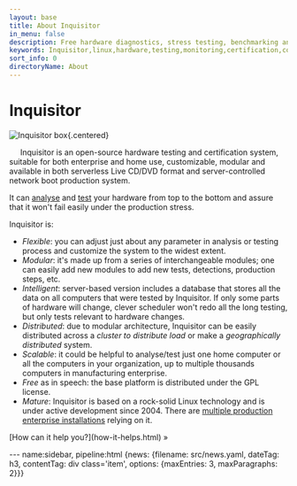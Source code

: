 ```yaml
---
layout: base
title: About Inquisitor
in_menu: false
description: Free hardware diagnostics, stress testing, benchmarking and certification platform, based on Linux, suitable for both enterprise and home use, customizable, modular and available in both serverless Live CD/DVD format and server-controlled network boot production system.
keywords: Inquisitor,linux,hardware,testing,monitoring,certification,control,raid,brief,about
sort_info: 0
directoryName: About
---
```

# Inquisitor

![Inquisitor box](/images/inq-box.jpg){.centered}

<img src="{relocatable: }" style="padding-right: 20px; padding-bottom: 10px; float: left" alt="" />
Inquisitor is an open-source hardware testing and certification system,
suitable for both enterprise and home use, customizable, modular and
available in both serverless Live CD/DVD format and server-controlled
network boot production system.

It can [analyse](/doc/detect.html) and [test](/doc/tests/index.html)
your hardware from top to the bottom and assure that it won't fail
easily under the production stress.

Inquisitor is:

* *Flexible*: you can adjust just about any parameter in analysis or
testing process and customize the system to the widest extent.
* *Modular*: it's made up from a series of interchangeable modules; one
can easily add new modules to add new tests, detections, production
steps, etc.
* *Intelligent*: server-based version includes a database that stores
all the data on all computers that were tested by Inquisitor. If only
some parts of hardware will change, clever scheduler won't redo all the
long testing, but only tests relevant to hardware changes.
* *Distributed*: due to modular architecture, Inquisitor can be easily
distributed across a *cluster to distribute load* or make a
*geographically distributed* system.
* *Scalable*: it could be helpful to analyse/test just one home computer
or all the computers in your organization, up to multiple thousands
computers in manufacturing enterprise.
* *Free* as in speech: the base platform is distributed under the GPL license.
* *Mature*: Inquisitor is based on a rock-solid Linux technology and is
under active development since 2004. There are <a href="../shots/installations.html">multiple production enterprise installations</a>
relying on it.

<p class="readmore">[How can it help you?](how-it-helps.html) &raquo;</p>

--- name:sidebar, pipeline:html
{news: {filename: src/news.yaml, dateTag: h3, contentTag: div class='item', options: {maxEntries: 3, maxParagraphs: 2}}}
